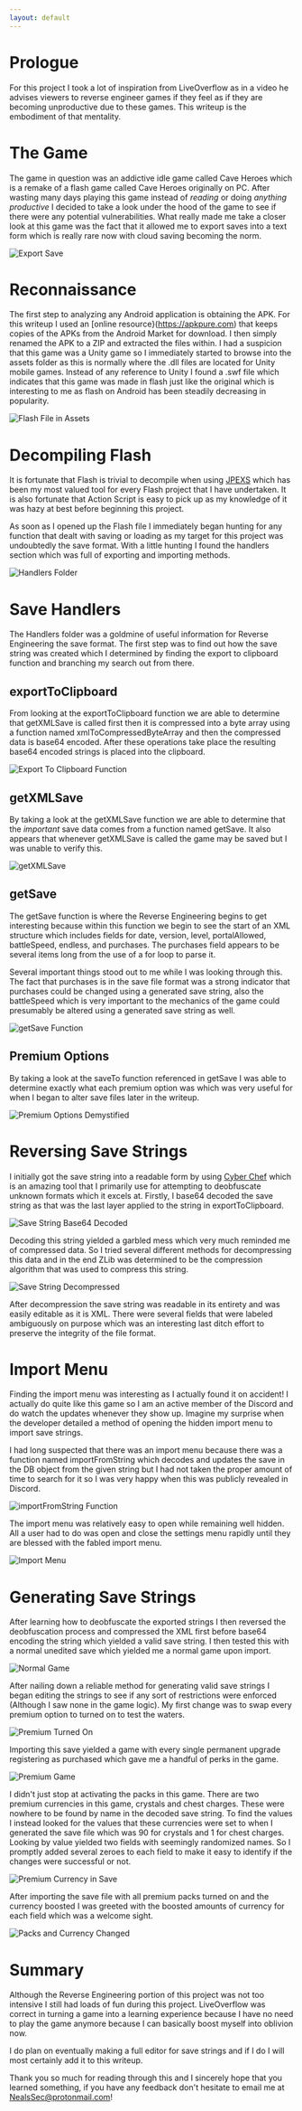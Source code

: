 ```yaml
---
layout: default
---
```


# Prologue

For this project I took a lot of inspiration from LiveOverflow as in a video he advises viewers to reverse engineer games
if they feel as if they are becoming unproductive due to these games. This writeup is the embodiment of that mentality.

# The Game

The game in question was an addictive idle game called Cave Heroes which is a remake of a flash game called Cave Heroes originally
on PC. After wasting many days playing this game instead of *reading* or doing *anything productive* I decided to take a look under
the hood of the game to see if there were any potential vulnerabilities. What really made me take a closer look at this game was the
fact that it allowed me to export saves into a text form which is really rare now with cloud saving becoming the norm.

![Export Save](pics/settings.jpg)

# Reconnaissance

The first step to analyzing any Android application is obtaining the APK. For this writeup I used an [online resource}(https://apkpure.com)
that keeps copies of the APKs from the Android Market for download. I then simply renamed the APK to a ZIP and extracted the files within.
I had a suspicion that this game was a Unity game so I immediately started to browse into the assets folder as this is normally where the
.dll files are located for Unity mobile games. Instead of any reference to Unity I found a .swf file which indicates that this game was
made in flash just like the original which is interesting to me as flash on Android has been steadily decreasing in popularity.

![Flash File in Assets](pics/0.png)

# Decompiling Flash

It is fortunate that Flash is trivial to decompile when using [JPEXS](https://www.free-decompiler.com/flash/) which has been my most
valued tool for every Flash project that I have undertaken. It is also fortunate that Action Script is easy to pick up as my knowledge
of it was hazy at best before beginning this project.

As soon as I opened up the Flash file I immediately began hunting for any function that dealt with saving or loading as my target for
this project was undoubtedly the save format. With a little hunting I found the handlers section which was full of exporting and importing
methods.

![Handlers Folder](pics/9.png)

# Save Handlers

The Handlers folder was a goldmine of useful information for Reverse Engineering the save format. The first step was to find out how
the save string was created which I determined by finding the export to clipboard function and branching my search out from there.

## exportToClipboard

From looking at the exportToClipboard function we are able to determine that getXMLSave is called first then it is compressed into a
byte array using a function named xmlToCompressedByteArray and then the compressed data is base64 encoded. After these operations
take place the resulting base64 encoded strings is placed into the clipboard.

![Export To Clipboard Function](pics/export.png)

## getXMLSave

By taking a look at the getXMLSave function we are able to determine that the *important* save data comes from a function named getSave.
It also appears that whenever getXMLSave is called the game may be saved but I was unable to verify this.

![getXMLSave](pics/getXMLSave.png)

## getSave

The getSave function is where the Reverse Engineering begins to get interesting because within this function we begin to see the
start of an XML structure which includes fields for date, version, level, portalAllowed, battleSpeed, endless, and purchases. The purchases
field appears to be several items long from the use of a for loop to parse it.

Several important things stood out to me while I was looking through this. The fact that purchases is in the save file format was a strong
indicator that purchases could be changed using a generated save string, also the battleSpeed which is very important to the mechanics of the game could presumably be altered using a generated save string as well.

![getSave Function](pics/getSave.png)

## Premium Options

By taking a look at the saveTo function referenced in getSave I was able to determine exactly what each premium option was which was very
useful for when I began to alter save files later in the writeup.

![Premium Options Demystified](pics/5.png)

# Reversing Save Strings

I initially got the save string into a readable form by using [Cyber Chef](https://gchq.github.io/CyberChef/) which is an amazing tool that
I primarily use for attempting to deobfuscate unknown formats which it excels at. Firstly, I base64 decoded the save string as that was the
last layer applied to the string in exportToClipboard.

![Save String Base64 Decoded](pics/decoded.png)

Decoding this string yielded a garbled mess which very much reminded me of compressed data. So I tried several different methods for
decompressing this data and in the end ZLib was determined to be the compression algorithm that was used to compress this string.

![Save String Decompressed](pics/6.png)

After decompression the save string was readable in its entirety and was easily editable as it is XML. There were several fields that
were labeled ambiguously on purpose which was an interesting last ditch effort to preserve the integrity of the file format.

# Import Menu

Finding the import menu was interesting as I actually found it on accident! I actually do quite like this game so I am an active member
of the Discord and do watch the updates whenever they show up. Imagine my surprise when the developer detailed a method of opening the
hidden import menu to import save strings.

I had long suspected that there was an import menu because there was a function named importFromString which decodes and updates the save
in the DB object from the given string but I had not taken the proper amount of time to search for it so I was very happy when this was
publicly revealed in Discord.

![importFromString Function](pics/1.png)

The import menu was relatively easy to open while remaining well hidden. All a user had to do was open and close the settings menu rapidly
until they are blessed with the fabled import menu.

![Import Menu](pics/import.jpg)

# Generating Save Strings

After learning how to deobfuscate the exported strings I then reversed the deobfuscation process and compressed the XML first before base64
encoding the string which yielded a valid save string. I then tested this with a normal unedited save which yielded me a normal game upon
import.

![Normal Game](pics/normal.jpg)

After nailing down a reliable method for generating valid save strings I began editing the strings to see if any sort of restrictions were
enforced (Although I saw none in the game logic). My first change was to swap every premium option to turned on to test the waters.

![Premium Turned On](pics/7.png)

Importing this save yielded a game with every single permanent upgrade registering as purchased which gave me a handful of perks in the
game.

![Premium Game](pics/packs.jpg)

I didn't just stop at activating the packs in this game. There are two premium currencies in this game, crystals and chest charges. These
were nowhere to be found by name in the decoded save string. To find the values I instead looked for the values that these currencies were
set to when I generated the save file which was 90 for crystals and 1 for chest charges. Looking by value yielded two fields with seemingly
randomized names. So I promptly added several zeroes to each field to make it easy to identify if the changes were successful or not.

![Premium Currency in Save](pics/8.png)

After importing the save file with all premium packs turned on and the currency boosted I was greeted with the boosted amounts of currency
for each field which was a welcome sight.

![Packs and Currency Changed](pics/packsAndCurrency.jpg)

# Summary

Although the Reverse Engineering portion of this project was not too intensive I still had loads of fun during this project. LiveOverflow
was correct in turning a game into a learning experience because I have no need to play the game anymore because I can basically boost
myself into oblivion now.

I do plan on eventually making a full editor for save strings and if I do I will most certainly add it to this writeup.

Thank you so much for reading through this and I sincerely hope that you learned something, if you have any feedback don't hesitate to email me at <NealsSec@protonmail.com>!
